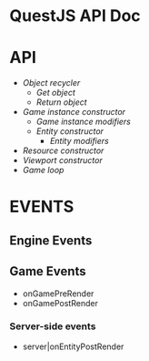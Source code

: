 # QuestJS API Doc

# API
* *Object recycler*
    * *Get object*
    * *Return object*
* *Game instance constructor*
    * *Game instance modifiers*
    * *Entity constructor*
      * *Entity modifiers*
* *Resource constructor*
* *Viewport constructor*
* *Game loop*



# EVENTS
## Engine Events
## Game Events
* onGamePreRender
* onGamePostRender

### Server-side events
* server|onEntityPostRender